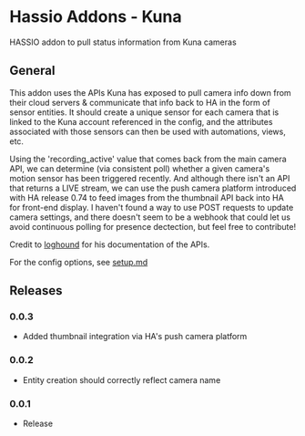 # Hassio Addons - Kuna

HASSIO addon to pull status information from Kuna cameras

## General

This addon uses the APIs Kuna has exposed to pull camera info down from their cloud servers & communicate that info back to HA in the form of sensor entities. It should create a unique sensor for each camera that is linked to the Kuna account referenced in the config, and the attributes associated with those sensors can then be used with automations, views, etc.

Using the 'recording_active' value that comes back from the main camera API, we can determine (via consistent poll) whether a given camera's motion sensor has been triggered recently. And although there isn't an API that returns a LIVE stream, we can use the push camera platform introduced with HA release 0.74 to feed images from the thumbnail API back into HA for front-end display. I haven't found a way to use POST requests to update camera settings, and there doesn't seem to be a webhook that could let us avoid continuous polling for presence dectection, but feel free to contribute!

Credit to [loghound](https://github.com/loghound/kuna-camera-api) for his documentation of the APIs.

For the config options, see [setup.md](https://github.com/HITChris/hassio-addons/blob/master/Kuna/setup.md)

## Releases

### 0.0.3

- Added thumbnail integration via HA's push camera platform

### 0.0.2

- Entity creation should correctly reflect camera name

### 0.0.1

- Release